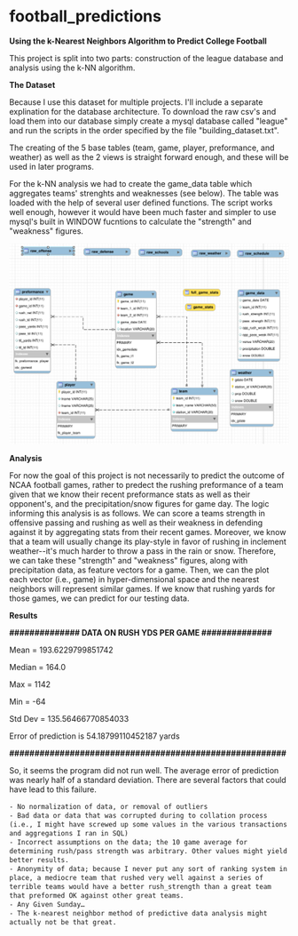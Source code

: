 # football_predictions

**Using the k-Nearest Neighbors Algorithm to Predict College Football**

This project is split into two parts: construction of the league database and analysis using the k-NN algorithm.

**The Dataset**

Because I use this dataset for multiple projects. I'll include a separate explination for the database architecture. To download the raw csv's and load them into our database simply create a mysql database called "league" and run the scripts in the order specified by the file "building_dataset.txt". 

The creating of the 5 base tables (team, game, player, preformance, and weather) as well as the 2 views is straight forward enough, and these will be used in later programs. 

For the k-NN analysis we had to create the game_data table which aggregates teams' strenghts and weaknesses (see below). The table was loaded with the help of several user defined functions. The script works well enough, however it would have been much faster and simpler to use mysql's built in WINDOW fucntions to calculate the "strength" and "weakness" figures.

![](https://github.com/gonzodeveloper/football_predictions/blob/master/schema.png)

**Analysis**

For now the goal of this project is not necessarily to predict the outcome of NCAA football games, rather to predect the rushing preformance of a team given that we know their recent preformance stats as well as their opponent's, and the precipitation/snow figures for game day. The logic informing this analysis is as follows. We can score a teams strength in offensive passing and rushing as well as their weakness in defending against it by aggregating stats from their recent games. Moreover, we know that a team will usually change its play-style in favor of rushing in inclement weather--it's much harder to throw a pass in the rain or snow. Therefore, we can take these "strength" and "weakness" figures, along with precipitation data, as feature vectors for a game. Then, we can the plot each vector (i.e., game) in hyper-dimensional space and the nearest neighbors will represent similar games. If we know that rushing yards for those games, we can predict for our testing data.

**Results**
 
**############## DATA ON RUSH YDS PER GAME ##############**

Mean = 193.6229799851742

Median = 164.0 

Max = 1142

Min = -64 

Std Dev = 135.56466770854033 

Error of prediction is 54.18799110452187 yards

**#######################################################** 

So, it seems the program did not run well. The average error of prediction was nearly half of a standard deviation. There are several factors that could have lead to this failure.

	- No normalization of data, or removal of outliers
    - Bad data or data that was corrupted during to collation process (i.e., I might have screwed up some values in the various transactions and aggregations I ran in SQL)
    - Incorrect assumptions on the data; the 10 game average for determining rush/pass strength was arbitrary. Other values might yield better results.
    - Anonymity of data; because I never put any sort of ranking system in place, a mediocre team that rushed very well against a series of terrible teams would have a better rush_strength than a great team that preformed OK against other great teams.
    - Any Given Sunday…
    - The k-nearest neighbor method of predictive data analysis might actually not be that great.

